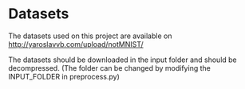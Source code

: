 # Datasets
The datasets used on this project are available on 
http://yaroslavvb.com/upload/notMNIST/

The datasets should be downloaded in the input folder  and should be decompressed.
(The folder can be changed by modifying the INPUT_FOLDER in preprocess.py)
